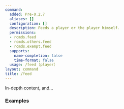 ```yaml
---
command:
  added: Pre-0.2.7
  aliases: []
  configuration: []
  description: Feeds a player or the player himself.
  permissions:
  - rcmds.feed
  - rcmds.others.feed
  - rcmds.exempt.feed
  supports:
    name-completion: false
    time-format: false
  usage: /feed (player)
layout: command
title: /feed
---
```


In-depth content, and...

### Examples

